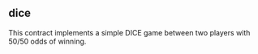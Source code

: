 ## dice

This contract implements a simple DICE game between two players with 50/50 odds of winning.

